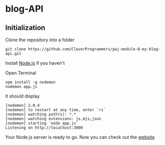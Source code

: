 # blog-API

## Initialization

Clone the repository into a folder

    git clone https://github.com/CleverProgrammers/pwj-module-8-my-blog-api.git

Install [Node.js](https://nodejs.org/en/) if you haven't

Open Terminal

    npm install -g nodemon
    nodemon app.js

It should display  

    [nodemon] 2.0.4
    [nodemon] to restart at any time, enter `rs`
    [nodemon] watching path(s): *.*
    [nodemon] watching extensions: js,mjs,json  
    [nodemon] starting `node app.js`
    Listening on http://localhost:3000

Your Node.js server is ready to go.
Now you can check out the [website]()